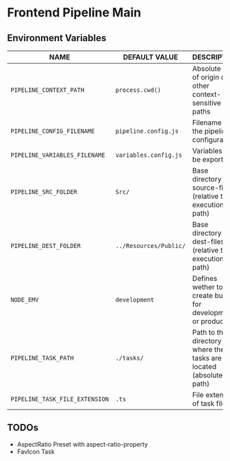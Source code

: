 # Frontend Pipeline Main

## Environment Variables

| NAME | DEFAULT VALUE | DESCRIPTION |
| --- | --- | --- |
| `PIPELINE_CONTEXT_PATH` | `process.cwd()` | Absolute path of origin of all other context-sensitive paths |
| `PIPELINE_CONFIG_FILENAME` | `pipeline.config.js` |  Filename of the pipeline-configuration |
| `PIPELINE_VARIABLES_FILENAME` | `variables.config.js` | Variables to be exported |
| `PIPELINE_SRC_FOLDER` | `Src/` | Base directory for source-files (relative to execution path) |
| `PIPELINE_DEST_FOLDER` | `../Resources/Public/` | Base directory for dest-files (relative to execution path) |
| `NODE_EMV` | `development` | Defines wether to create builds for development or production |
| `PIPELINE_TASK_PATH` | `./tasks/` | Path to the directory where the tasks are located (absolute path) |
| `PIPELINE_TASK_FILE_EXTENSION` | `.ts` | File extension of task files |

## TODOs

- AspectRatio Preset with aspect-ratio-property
- FavIcon Task
